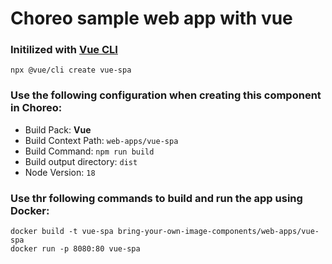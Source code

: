 # Choreo sample web app with vue

### Initilized with [Vue CLI](https://cli.vuejs.org/guide/creating-a-project.html#vue-create)

```shell
npx @vue/cli create vue-spa
```

### Use the following configuration when creating this component in Choreo:

- Build Pack: **Vue**
- Build Context Path: `web-apps/vue-spa`
- Build Command: `npm run build`
- Build output directory: `dist`
- Node Version: `18`

### Use thr following commands to build and run the app using Docker:

```shell
docker build -t vue-spa bring-your-own-image-components/web-apps/vue-spa
docker run -p 8080:80 vue-spa
```
